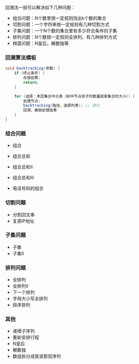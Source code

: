 回溯法一般可以解决如下几种问题：

- 组合问题：N个数里按一定规则找出k个数的集合
- 切割问题：一个字符串按一定规则有几种切割方式
- 子集问题：一个N个数的集合里有多少符合条件的子集
- 排列问题：N个数按一定规则全排列，有几种排列方式
- 棋盘问题：N皇后，解数独等



### 回溯算法模板

```java
void backtracking(参数) {
    if (终止条件) {
        存放结果;
        return;
    }

    for (选择：本层集合中元素（树中节点孩子的数量就是集合的大小）) {
        处理节点;
        backtracking(路径，选择列表); // 递归
        回溯，撤销处理结果
    }
}
```



### 组合问题

- 组合

- 组合总和

- 组合总和Ⅱ

- 组合总和Ⅲ

- 电话号码的组合

  

### 切割问题

- 分割回文串
- 复原IP地址



### 子集问题

- 子集
- 子集Ⅱ



### 排列问题

- 全排列
- 全排列Ⅱ
- 下一个排列
- 字母大小写全排列
- 排序排列



### 其他

- 递增子序列
- 重新安排行程
- N皇后
- 解数独
- 数组拆分成斐波那契序列